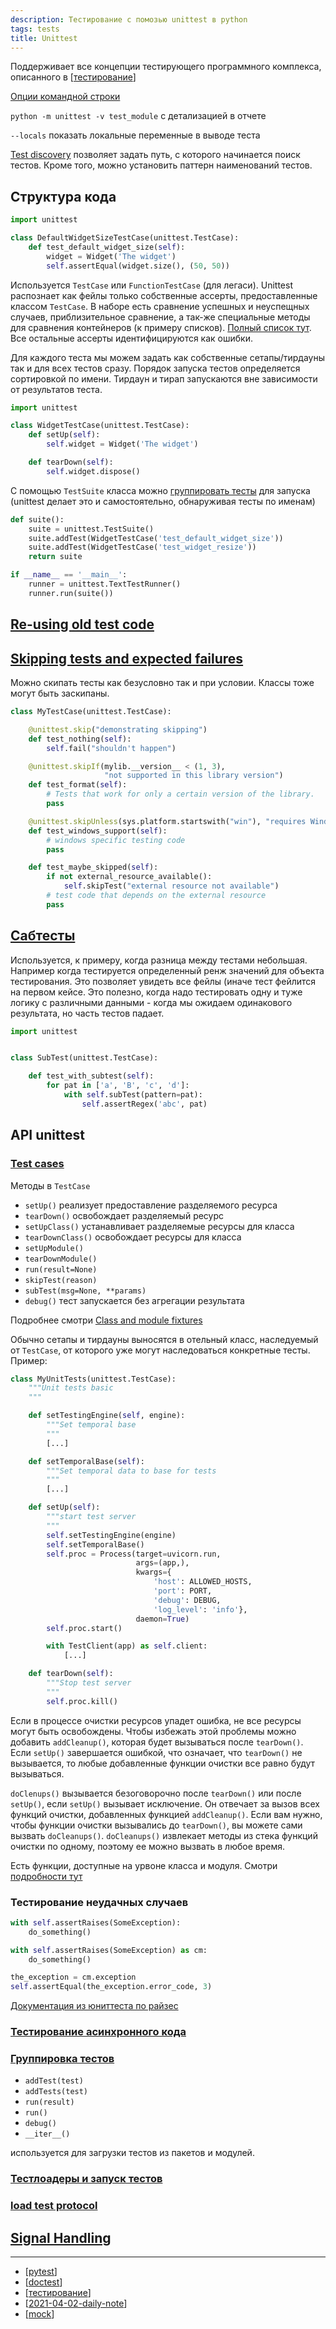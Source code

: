 ```yaml
---
description: Тестирование с помозью unittest в python
tags: tests
title: Unittest
---
```

Поддерживает все концепции тестирующего программного комплекса, описанного в [[тестирование]]

[Опции командной строки](https://docs.python.org/3/library/unittest.html#command-line-options)

`python -m unittest -v test_module` с детализацией в отчете

`--locals` показать локальные переменные в выводе теста

[Test discovery](https://docs.python.org/3/library/unittest.html#test-discovery) позволяет задать путь, с которого начинается поиск тестов. Кроме того, можно установить паттерн наименований тестов.

## Структура кода

```python
import unittest

class DefaultWidgetSizeTestCase(unittest.TestCase):
    def test_default_widget_size(self):
        widget = Widget('The widget')
        self.assertEqual(widget.size(), (50, 50))
```

Используется `TestCase` или `FunctionTestCase` (для легаси). Unittest распознает как фейлы только собственные ассерты, предоставленные классом `TestCase`. В наборе есть сравнение успешных и неуспещных случаев, приблизительное сравнение, а так-же специальные методы для сравнения контейнеров (к примеру списков). [Полный список тут](https://docs.python.org/3/library/unittest.html#unittest.TestCase.assertEqual). Все остальные ассерты идентифицируются как ошибки.

Для каждого теста мы можем задать как собственные сетапы/тирдауны так и для всех тестов сразу. Порядок запуска тестов определяется сортировкой по имени. Тирдаун и тирап запускаются вне зависимости от результатов теста.

```python
import unittest

class WidgetTestCase(unittest.TestCase):
    def setUp(self):
        self.widget = Widget('The widget')

    def tearDown(self):
        self.widget.dispose()
```

С помощью `TestSuite` класса можно [группировать тесты](https://docs.python.org/3/library/unittest.html#unittest.TestSuite) для запуска (unittest делает это и самостоятельно, обнаруживая тесты по именам)

```python
def suite():
    suite = unittest.TestSuite()
    suite.addTest(WidgetTestCase('test_default_widget_size'))
    suite.addTest(WidgetTestCase('test_widget_resize'))
    return suite

if __name__ == '__main__':
    runner = unittest.TextTestRunner()
    runner.run(suite())
```

## [Re-using old test code](https://docs.python.org/3/library/unittest.html#re-using-old-test-code)

## [Skipping tests and expected failures](https://docs.python.org/3/library/unittest.html#skipping-tests-and-expected-failures)

Можно скипать тесты как безусловно так и при условии. Классы тоже могут быть заскипаны.

```python
class MyTestCase(unittest.TestCase):

    @unittest.skip("demonstrating skipping")
    def test_nothing(self):
        self.fail("shouldn't happen")

    @unittest.skipIf(mylib.__version__ < (1, 3),
                     "not supported in this library version")
    def test_format(self):
        # Tests that work for only a certain version of the library.
        pass

    @unittest.skipUnless(sys.platform.startswith("win"), "requires Windows")
    def test_windows_support(self):
        # windows specific testing code
        pass

    def test_maybe_skipped(self):
        if not external_resource_available():
            self.skipTest("external resource not available")
        # test code that depends on the external resource
        pass
```

## [Сабтесты](https://docs.python.org/3/library/unittest.html#distinguishing-test-iterations-using-subtests)

Используется, к примеру, когда разница между тестами небольшая. Например когда тестируется определенный ренж значений для объекта тестирования. Это позволяет увидеть все фейлы (иначе тест фейлится на первом кейсе. Это полезно, когда надо тестировать одну и туже логику с различными данными - когда мы ожидаем одинакового результата, но часть тестов падает.

```python
import unittest


class SubTest(unittest.TestCase):

    def test_with_subtest(self):
        for pat in ['a', 'B', 'c', 'd']:
            with self.subTest(pattern=pat):
                self.assertRegex('abc', pat)
```

## API unittest

### [Test cases](https://docs.python.org/3/library/unittest.html#test-cases)

Методы в `TestCase`

- `setUp()` реализует предоставление разделяемого ресурса
- `tearDown()` освобождает разделяемый ресурс
- `setUpClass()` устанавливает разделяемые ресурсы для класса
- `tearDownClass()` освобождает ресурсы для класса
- `setUpModule()`
- `tearDownModule()`
- `run(result=None)`
- `skipTest(reason)`
- `subTest(msg=None, **params)`
- `debug()` тест запускается без агрегации результата

Подробнее смотри [Class and module fixtures](https://docs.python.org/3/library/unittest.html#class-and-module-fixtures)

Обычно сетапы и тирдауны выносятся в отельный класс, наследуемый от `TestCase`, от которого уже могут наследоваться конкретные тесты. Пример:

```python
class MyUnitTests(unittest.TestCase):
    """Unit tests basic
    """

    def setTestingEngine(self, engine):
        """Set temporal base
        """
        [...]

    def setTemporalBase(self):
        """Set temporal data to base for tests
        """
        [...]

    def setUp(self):
        """start test server
        """
        self.setTestingEngine(engine)
        self.setTemporalBase()
        self.proc = Process(target=uvicorn.run,
                            args=(app,),
                            kwargs={
                                'host': ALLOWED_HOSTS,
                                'port': PORT,
                                'debug': DEBUG,
                                'log_level': 'info'},
                            daemon=True)
        self.proc.start()

        with TestClient(app) as self.client:
            [...]

    def tearDown(self):
        """Stop test server
        """
        self.proc.kill()
```

Если в процессе очистки ресурсов упадет ошибка, не все ресурсы могут быть освобождены. Чтобы избежать этой проблемы можно добавить `addCleanup()`, которая будет вызываться после `tearDown()`. Если `setUp()` завершается ошибкой, что означает, что `tearDown()` не вызывается, то любые добавленные функции очистки все равно будут вызываться.

`doClenups()` вызывается безоговорочно после `tearDown()` или после `setUp()`, если `setUp()` вызывает исключение. Он отвечает за вызов всех функций очистки, добавленных функцией `addCleanup()`. Если вам нужно, чтобы функции очистки вызывались до `tearDown()`, вы можете сами вызвать `doCleanups()`. `doCleanups()` извлекает методы из стека функций очистки по одному, поэтому ее можно вызвать в любое время.

Есть функции, доступные на урвоне класса и модуля. Смотри [подробности тут](https://docs.python.org/3/library/unittest.html#unittest.TestCase.addCleanup)

### Тестирование неудачных случаев

```python
with self.assertRaises(SomeException):
    do_something()

with self.assertRaises(SomeException) as cm:
    do_something()

the_exception = cm.exception
self.assertEqual(the_exception.error_code, 3)
```

[Документация из юниттеста по райзес](https://docs.python.org/3/library/unittest.html#unittest.TestCase.assertRaises)

### [Тестирование асинхронного кода](https://docs.python.org/3/library/unittest.html#unittest.IsolatedAsyncioTestCase)

### [Группировка тестов](https://docs.python.org/3/library/unittest.html#grouping-tests)

- `addTest(test)`
- `addTests(test)`
- `run(result)`
- `run()`
- `debug()`
- `__iter__()`

используется для загрузки тестов из пакетов и модулей.

### [Тестлоадеры и запуск тестов](https://docs.python.org/3/library/unittest.html#loading-and-running-tests)

### [load test protocol](https://docs.python.org/3/library/unittest.html#load-tests-protocol)

## [Signal Handling](https://docs.python.org/3/library/unittest.html#signal-handling)

-----

- [[pytest]]
- [[doctest]]
- [[тестирование]]
- [[2021-04-02-daily-note]]
- [[mock]]

[//begin]: # "Autogenerated link references for markdown compatibility"
[тестирование]: ../lists/тестирование "Основные принципы тестровния"
[pytest]: pytest "Pytest"
[doctest]: doctest "Doctest"
[тестирование]: ../lists/тестирование "Основные принципы тестровния"
[2021-04-02-daily-note]: ../posts/2021-04-02-daily-note "Про работу behave и unittest и немного про datetime"
[mock]: mock "Mock-тесты"
[//end]: # "Autogenerated link references"